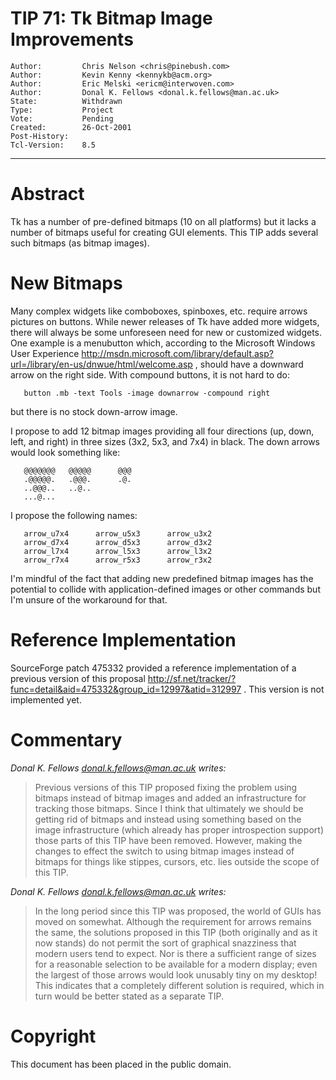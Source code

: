 # TIP 71: Tk Bitmap Image Improvements
	Author:         Chris Nelson <chris@pinebush.com>
	Author:         Kevin Kenny <kennykb@acm.org>
	Author:         Eric Melski <ericm@interwoven.com>
	Author:         Donal K. Fellows <donal.k.fellows@man.ac.uk>
	State:          Withdrawn
	Type:           Project
	Vote:           Pending
	Created:        26-Oct-2001
	Post-History:   
	Tcl-Version:    8.5
-----

# Abstract

Tk has a number of pre-defined bitmaps \(10 on all platforms\) but it
lacks a number of bitmaps useful for creating GUI elements.  This TIP
adds several such bitmaps \(as bitmap images\).

# New Bitmaps

Many complex widgets like comboboxes, spinboxes, etc. require arrows
pictures on buttons.  While newer releases of Tk have added more
widgets, there will always be some unforeseen need for new or
customized widgets.  One example is a menubutton which, according to
the Microsoft Windows User Experience
<http://msdn.microsoft.com/library/default.asp?url=/library/en-us/dnwue/html/welcome.asp> ,
should have a downward arrow on the right side.  With compound
buttons, it is not hard to do:

	   button .mb -text Tools -image downarrow -compound right

but there is no stock down-arrow image.  

I propose to add 12 bitmap images providing all four directions \(up,
down, left, and right\) in three sizes \(3x2, 5x3, and 7x4\) in black.
The down arrows would look something like:

	   @@@@@@@   @@@@@      @@@
	   .@@@@@.   .@@@.      .@.
	   ..@@@..   ..@..    
	   ...@...

I propose the following names:

	   arrow_u7x4      arrow_u5x3      arrow_u3x2
	   arrow_d7x4      arrow_d5x3      arrow_d3x2
	   arrow_l7x4      arrow_l5x3      arrow_l3x2
	   arrow_r7x4      arrow_r5x3      arrow_r3x2

I'm mindful of the fact that adding new predefined bitmap images has
the potential to collide with application-defined images or other
commands but I'm unsure of the workaround for that.

# Reference Implementation

SourceForge patch 475332 provided a reference implementation of a
previous version of this proposal
<http://sf.net/tracker/?func=detail&aid=475332&group_id=12997&atid=312997> .
This version is not implemented yet.

# Commentary

_Donal K. Fellows <donal.k.fellows@man.ac.uk> writes:_

 > Previous versions of this TIP proposed fixing the problem using
   bitmaps instead of bitmap images and added an infrastructure for
   tracking those bitmaps.  Since I think that ultimately we should be
   getting rid of bitmaps and instead using something based on the
   image infrastructure \(which already has proper introspection
   support\) those parts of this TIP have been removed.  However,
   making the changes to effect the switch to using bitmap images
   instead of bitmaps for things like stippes, cursors, etc. lies
   outside the scope of this TIP.

_Donal K. Fellows <donal.k.fellows@man.ac.uk> writes:_

 > In the long period since this TIP was proposed, the world of GUIs
   has moved on somewhat.  Although the requirement for arrows remains
   the same, the solutions proposed in this TIP \(both originally and
   as it now stands\) do not permit the sort of graphical snazziness
   that modern users tend to expect.  Nor is there a sufficient range
   of sizes for a reasonable selection to be available for a modern
   display; even the largest of those arrows would look unusably tiny
   on my desktop!  This indicates that a completely different solution
   is required, which in turn would be better stated as a separate
   TIP.

# Copyright

This document has been placed in the public domain.

